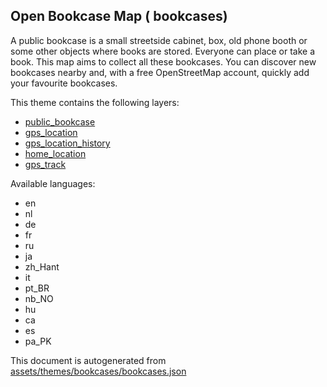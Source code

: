 

 Open Bookcase Map ( bookcases) 
--------------------------------



A public bookcase is a small streetside cabinet, box, old phone booth or some other objects where books are stored. Everyone can place or take a book. This map aims to collect all these bookcases. You can discover new bookcases nearby and, with a free OpenStreetMap account, quickly add your favourite bookcases.

This theme contains the following layers:



  - [public_bookcase](../Layers/public_bookcase.md)
  - [gps_location](../Layers/gps_location.md)
  - [gps_location_history](../Layers/gps_location_history.md)
  - [home_location](../Layers/home_location.md)
  - [gps_track](../Layers/gps_track.md)


Available languages:



  - en
  - nl
  - de
  - fr
  - ru
  - ja
  - zh_Hant
  - it
  - pt_BR
  - nb_NO
  - hu
  - ca
  - es
  - pa_PK
 

This document is autogenerated from [assets/themes/bookcases/bookcases.json](https://github.com/pietervdvn/MapComplete/blob/develop/assets/themes/bookcases/bookcases.json)